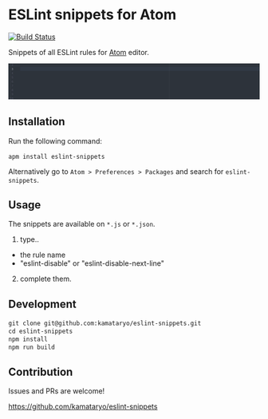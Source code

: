 # ESLint snippets for Atom

[![Build Status](https://travis-ci.org/kamataryo/eslint-snippets.svg?branch=master)](https://travis-ci.org/kamataryo/eslint-snippets)

Snippets of all ESLint rules for [Atom](https://atom.io/) editor.

![image](./image.gif)

## Installation

Run the following command:

```shell
apm install eslint-snippets
```

Alternatively go to `Atom > Preferences > Packages` and search for `eslint-snippets`.

## Usage

  The snippets are available on `*.js` or `*.json`.

1. type..
  - the rule name
  - "eslint-disable" or "eslint-disable-next-line"
2. complete them.

## Development

```shell
git clone git@github.com:kamataryo/eslint-snippets.git
cd eslint-snippets
npm install
npm run build
```

## Contribution

Issues and PRs are welcome!

https://github.com/kamataryo/eslint-snippets

